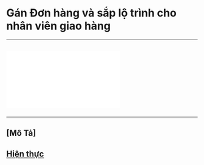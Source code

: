 # Gán Đơn hàng và sắp lộ trình cho nhân viên giao hàng
---
## ![Yêu cầu](./assignment2/BTL2.pdf)

---
## [Mô Tả]

## [Hiện thực](./assignment2/assigment2.py)
